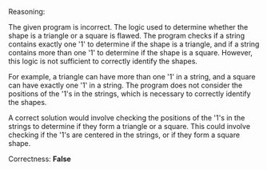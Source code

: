 Reasoning:

The given program is incorrect. The logic used to determine whether the shape is a triangle or a square is flawed. The program checks if a string contains exactly one '1' to determine if the shape is a triangle, and if a string contains more than one '1' to determine if the shape is a square. However, this logic is not sufficient to correctly identify the shapes.

For example, a triangle can have more than one '1' in a string, and a square can have exactly one '1' in a string. The program does not consider the positions of the '1's in the strings, which is necessary to correctly identify the shapes.

A correct solution would involve checking the positions of the '1's in the strings to determine if they form a triangle or a square. This could involve checking if the '1's are centered in the strings, or if they form a square shape.

Correctness: **False**